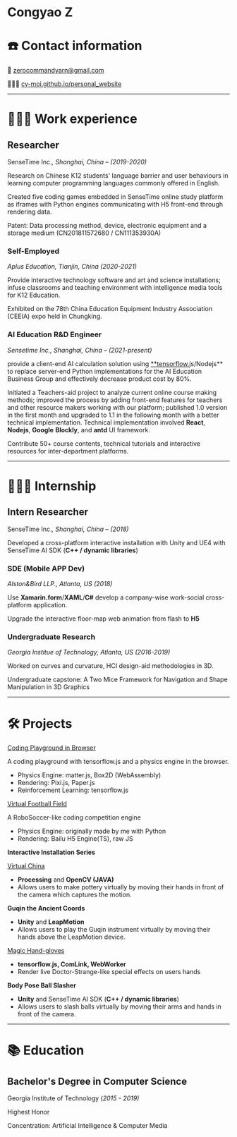 # Congyao Z

# ☎️ Contact information

📧  zerocommandyarn@gmail.com

**👩🏻‍💻**  [cy-moi.github.io/personal_website](http://cy-moi.github.io/personal_website)

---

# **👩🏻‍💻** Work experience

## Researcher

SenseTime Inc.*, Shanghai, China – (2019-2020)*

Research on Chinese K12 students' language barrier and user behaviours in learning computer programming languages commonly offered in English.

Created five coding games embedded in SenseTime online study platform as iframes with Python engines communicating with H5 front-end through rendering data.

Patent: Data processing method, device, electronic equipment and a storage medium (CN201811572680 / CN111353930A)

### Self-Employed

*Aplus Education, Tianjin, China (2020-2021)*

Provide interactive technology software and art and science installations; infuse classrooms and teaching environment with intelligence media tools for K12 Education.

Exhibited on the 78th China Education Equipment Industry Association (CEEIA) expo held in Chungking.

### AI Education R&D Engineer

*Sensetime Inc., Shanghai, China – (2021-present)*

provide a client-end AI calculation solution using [**tensorflow.](http://tensorflow.is)js/Nodejs** to replace server-end Python implementations for the AI Education Business Group and effectively decrease product cost by 80%.

Initiated a Teachers-aid project to analyze current online course making methods; improved the process by adding front-end features for teachers and other resource makers working with our platform; published 1.0 version in the first month and upgraded to 1.1 in the following month with a better technical implementation. Technical implementation involved **React**, **Nodejs**, **Google** **Blockly**, and **antd** UI framework.

Contribute 50+ course contents, technical tutorials and interactive resources for inter-department platforms.

---

# **👩🏻‍💻** Internship

## Intern Researcher

SenseTime Inc.*, Shanghai, China – (2018)*

Developed a cross-platform interactive installation with Unity and UE4 with SenseTime AI SDK (**C++ / dynamic libraries**)

### SDE (Mobile APP Dev)

*Alston&Bird LLP., Atlanta, US (2018)*

Use **Xamarin.form**/**XAML**/**C#** develop a company-wise work-social cross-platform application.

Upgrade the interactive floor-map web animation from flash to **H5**

### Undergraduate Research

*Georgia Institue of Technology, Atlanta, US (2016-2019)*

Worked on curves and curvature, HCI design-aid methodologies in 3D.

Undergraduate capstone: A Two Mice Framework for Navigation and Shape Manipulation in 3D Graphics

---

# 🛠 Projects

[Coding Playground in Browser](/personal_website/#/project/0/)

A coding playground with tensorflow.js and a physics engine in the browser.

- Physics Engine: matter.js, Box2D (WebAssembly)
- Rendering: Pixi.js, Paper.js
- Reinforcement Learning: tensorflow.js

[Virtual Football Field](personal_website/#/project/2/)

A RoboSoccer-like coding competition engine

- Physics Engine: originally made by me with Python
- Rendering: Bailu H5 Engine(TS), raw JS

**Interactive Installation Series**

[Virtual China](personal_website/#/project/3/)

- **Processing** and **OpenCV (JAVA)**
- Allows users to make pottery virtually by moving their hands in front of the camera which captures the motion.

**Guqin the Ancient Coords**

- **Unity** and **LeapMotion**
- Allows users to play the Guqin instrument virtually by moving their hands above the LeapMotion device.

[Magic Hand-gloves](personal_website/#/project/1/)

- **tensorflow.js, ComLink, WebWorker**
- Render live Doctor-Strange-like special effects on users hands

**Body Pose Ball Slasher**

- **Unity** and SenseTime AI SDK (**C++ / dynamic libraries**)
- Allows users to slash balls virtually by moving their arms and hands in front of the camera.

---

# 📚 Education

## **Bachelor's Degree in Computer Science**

Georgia Institute of Technology (*2015 - 2019)*

Highest Honor

Concentration: Artificial Intelligence & Computer Media
